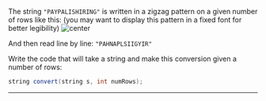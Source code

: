 The string `"PAYPALISHIRING"` is written in a zigzag pattern on a given number of rows like this: (you may want to display this pattern in a fixed font for better legibility)
<img alt ="center" src = "Pasted image 20250327220727.png">

And then read line by line: `"PAHNAPLSIIGYIR"`

Write the code that will take a string and make this conversion given a number of rows:

```java
string convert(string s, int numRows);
```
***
